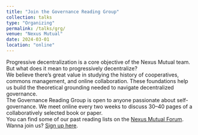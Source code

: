 ```yaml
---
title: "Join the Governance Reading Group"
collection: talks
type: "Organizing"
permalink: /talks/grg/
venue: "Nexus Mutual"
date: 2024-03-01
location: "online"
---
```


Progressive decentralization is a core objective of the Nexus Mutual team. But what does it mean to progressively decentralize?
<br>
We believe there’s great value in studying the history of cooperatives, commons management, and online collaboration. These foundations help us build the theoretical grounding needed to navigate decentralized governance.
<br>
The Governance Reading Group is open to anyone passionate about self-governance. We meet online every two weeks to discuss 30–40 pages of a collaboratively selected book or paper.
<br>
You can find some of our past reading lists on the [Nexus Mutual Forum](https://forum.nexusmutual.io/c/community/governance-reading-group/49).
<br>
Wanna join us? [Sign up here](https://forms.gle/X8KtLAwAEfRBBFMc7).
